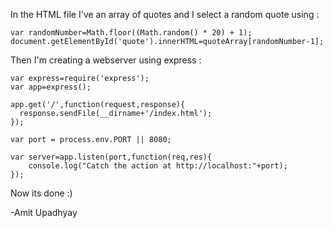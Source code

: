 In the HTML file I've an array of quotes and I select a random quote using :

    var randomNumber=Math.floor((Math.random() * 20) + 1);
    document.getElementById('quote').innerHTML=quoteArray[randomNumber-1];
Then I'm creating a webserver using express :

    var express=require('express');
    var app=express();

    app.get('/',function(request,response){
      response.sendFile(__dirname+'/index.html');
    });

    var port = process.env.PORT || 8080;

    var server=app.listen(port,function(req,res){
        console.log("Catch the action at http://localhost:"+port);
    });
    
Now its done :)

-Amit Upadhyay
